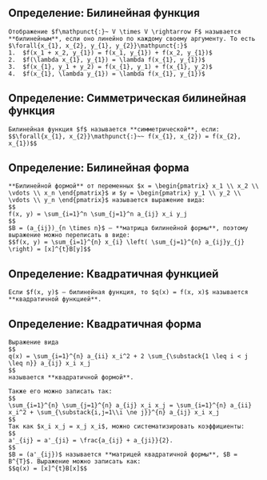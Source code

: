 ## Определение: Билинейная функция
```spoiler-markdown
Отображение $f\mathpunct{:}~ V \times V \rightarrow F$ называется **билинейным**, если оно линейно по каждому своему аргументу. То есть $\forall{x_{1}, x_{2}, y_{1}, y_{2}}\mathpunct{:}$
1.  $f(x_1 + x_2, y_{1}) = f(x_1, y_{1}) + f(x_2, y_{1})$
2.  $f(\lambda x_{1}, y_{1}) = \lambda f(x_{1}, y_{1})$
3.  $f(x_{1}, y_1 + y_2) = f(x_{1}, y_1) + f(x_{1}, y_2)$
4.  $f(x_{1}, \lambda y_{1}) = \lambda f(x_{1}, y_{1})$
```

## Определение: Симметрическая билинейная функция
```spoiler-markdown
Билинейная функция $f$ называется **симметрической**, если:
$$\forall{x_{1}, x_{2}}\mathpunct{:}~~ f(x_{1}, x_{2}) = f(x_{2}, x_{1})$$
```

## Определение: Билинейная форма
```spoiler-markdown
**Билинейной формой** от переменных $x = \begin{pmatrix} x_1 \\ x_2 \\ \vdots \\ x_n \end{pmatrix}$ и $y = \begin{pmatrix} y_1 \\ y_2 \\ \vdots \\ y_n \end{pmatrix}$ называется выражение вида:
$$
f(x, y) = \sum_{i=1}^n \sum_{j=1}^n a_{ij} x_i y_j
$$
$B = (a_{ij})_{n \times n}$ — **матрица билинейной формы**, поэтому выражение можно переписать в виде:
$$f(x, y) = \sum_{i=1}^{n} x_{i} \left( \sum_{j=1}^{n} a_{ij}y_{j} \right) = [x]^{t}B[y]$$
```

## Определение: Квадратичная функцией
```spoiler-markdown
Если $f(x, y)$ — билинейная функция, то $q(x) = f(x, x)$ называется **квадратичной функцией**.
```

## Определение: Квадратичная форма
```spoiler-markdown
Выражение вида
$$
q(x) = \sum_{i=1}^{n} a_{ii} x_i^2 + 2 \sum_{\substack{1 \leq i < j \leq n}} a_{ij} x_i x_j
$$
называется **квадратичной формой**.

Также его можно записать так:
$$
\sum_{i=1}^{n} \sum_{j=1}^{n} a_{ij} x_i x_j = \sum_{i=1}^{n} a_{ii} x_i^2 + \sum_{\substack{i,j=1\\i \ne j}}^{n} a_{ij} x_i x_j
$$
Так как $x_i x_j = x_j x_i$, можно систематизировать коэффициенты:
$$
a'_{ij} = a'_{ji} = \frac{a_{ij} + a_{ji}}{2}.
$$
$B = (a'_{ij})$ называется **матрицей квадратичной формы**, $B = B^{T}$. Выражение можно записать как:
$$q(x) = [x]^{t}B[x]$$
```
